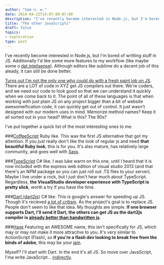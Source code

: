 ```yaml
---
author: "Sam n. w."
date: 2014-04-22T14:07:00-07:00
description: "I've recently become interested in Node.js, but I'm bored of writting stuff in JS. Additionally I'd like  some more features to my workflow (like maybe some o [dat intelisense](http://i.imgur.com/vDNnoBa.jpg))"
title: "The other JavaScripts"
draft: false
topics:
- exploration
type: post
---
```


I've recently become interested in Node.js, but I'm bored of writting stuff in JS. Additionally I'd like  some more features to my workflow (like maybe some o [dat intelisense](http://i.imgur.com/vDNnoBa.jpg)). Although editors like sublime do a decent job of this aleady, it can still be done better.

[Turns out I'm not the only one who could do with a fresh paint job on JS](https://github.com/jashkenas/coffee-script/wiki/List-of-languages-that-compile-to-JS). There are a LOT of code in XYZ get JS compilers out there.  We're coders, and we need our code to look good so that we can understand it quickly when we come back to it. The point of all of these languages is that when working with just plain JS on any project bigger than a bit of website awesomeification code, it can quickly get out of control. It just wasn't designed with our modern uses in mind. Memorize method names? Keep it all sorted out in your head? What is this? The 90s?

I've put together a quick list of the most interesting ones to me.

###[CoffeeScript](http://coffeescript.org/)
Ruby like. This was the first JS alternative that got my attention. If you just really don't like the look of regular js and need **that beautiful Ruby look**, this is for you. It's also mature, has relatively large community, and goes well with [Sass](http://sass-lang.com/).

###[TypeScript](http://www.typescriptlang.org/)
C# like. I was luke warm on this one, until I heard that it is now included with the express web edition of visual studio 2013 (and that there's an NPM package so you can just roll out .TS files to your server). Maybe I live under a rock, but I just don't hear much about TypeScript. Regardless, **the VisualStudio developer experience with TypeScript is pretty slick**, worth a try if you have the time.

###[Dart (dart2js)](https://www.dartlang.org)
C# like. This is google's answer for speeding up JS. Though it's recieved [a lot of critism](https://en.wikipedia.org/wiki/Dart_(programming_language)#Criticism). As the project's goal is to replace JS. People don't seem to like that idea. My thoughts are simple. **If one browser supports Dart, I'll send it Dart, the others can get JS as the dart2js compiler is [already better than handwritten js](http://www.infoq.com/news/2013/04/dart2js-outperforms-js&c=CClAI7m8Ye6ljDxvpBS9X6WSH_59J-p9yyRXVjS2hfk&mkt=en-us)**.

###[Haxe](http://haxe.org/)
Featuring an AWESOME name, this isn't specifically for JS, which may or may not make it more attracitve to you. It's very similar to ActionScript (Flash), so **if you're a flash dev looking to break free from the binds of adobe**, this may be your [jam](http://gamasutra.com/blogs/LarsDoucet/20140318/213407/Flash_is_dead_long_live_OpenFL.php).

Myself? I'll start with Dart. In the end it's all JS. So move over JavaScript, I'ma write JavaScript… [indirectly](http://stackoverflow.com/questions/288623/level-of-indirection-solves-every-problem).  